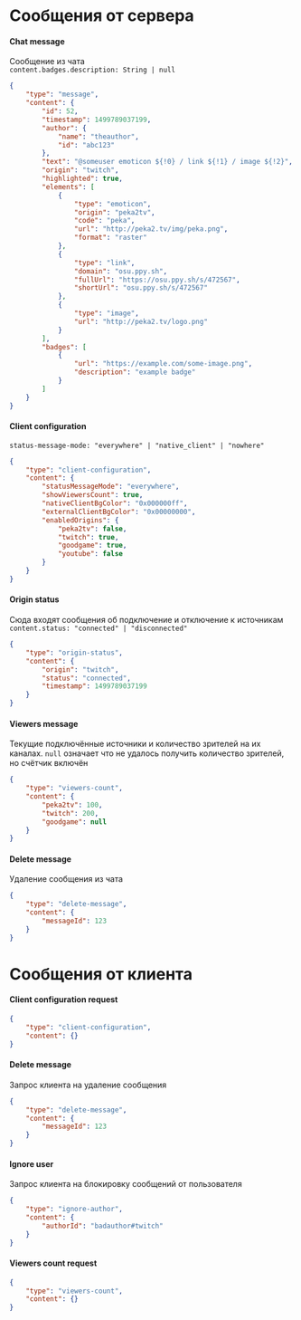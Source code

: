 # Сообщения от сервера

#### Chat message 
Сообщение из чата  
`content.badges.description: String | null`
```json
{
    "type": "message",
    "content": {
        "id": 52,
        "timestamp": 1499789037199,
        "author": {
            "name": "theauthor",
            "id": "abc123"
        },
        "text": "@someuser emoticon ${!0} / link ${!1} / image ${!2}",
        "origin": "twitch",
        "highlighted": true,
        "elements": [
            {
                "type": "emoticon",
                "origin": "peka2tv",
                "code": "peka",
                "url": "http://peka2.tv/img/peka.png",
                "format": "raster"
            },
            {
                "type": "link",
                "domain": "osu.ppy.sh",
                "fullUrl": "https://osu.ppy.sh/s/472567",
                "shortUrl": "osu.ppy.sh/s/472567"
            },
            {
                "type": "image",
                "url": "http://peka2.tv/logo.png"
            }
        ],
        "badges": [
            {
                "url": "https://example.com/some-image.png",
                "description": "example badge"
            }
        ]
    }
}
```

#### Client configuration
`status-message-mode: "everywhere" | "native_client" | "nowhere"`
```json
{
    "type": "client-configuration",
    "content": {
        "statusMessageMode": "everywhere",
        "showViewersCount": true,
        "nativeClientBgColor": "0x000000ff",
        "externalClientBgColor": "0x00000000",
        "enabledOrigins": {
            "peka2tv": false,
            "twitch": true,
            "goodgame": true,
            "youtube": false
        }
    }
}
```

#### Origin status
Сюда входят сообщения об подключение и отключение к источникам  
`content.status: "connected" | "disconnected"`  
```json
{
    "type": "origin-status",
    "content": {
        "origin": "twitch",
        "status": "connected",
        "timestamp": 1499789037199
    }
}
```

#### Viewers message
Текущие подключённые источники и количество зрителей на их каналах. 
`null` означает что не удалось получить количество зрителей, но счётчик включён 
```json
{
    "type": "viewers-count",
    "content": {
        "peka2tv": 100,
        "twitch": 200,
        "goodgame": null
    }
}
```

#### Delete message 
Удаление сообщения из чата
```json
{
    "type": "delete-message",
    "content": {
        "messageId": 123
    }
}
```




# Сообщения от клиента

#### Client configuration request 
```json
{
    "type": "client-configuration",
    "content": {}
}
```

#### Delete message
Запрос клиента на удаление сообщения
```json
{
    "type": "delete-message",
    "content": {
        "messageId": 123
    }
}
```

#### Ignore user
Запрос клиента на блокировку сообщений от пользователя
```json
{
    "type": "ignore-author",
    "content": {
        "authorId": "badauthor#twitch"
    }
}
```

#### Viewers count request  
```json
{
    "type": "viewers-count",
    "content": {}
}
```
